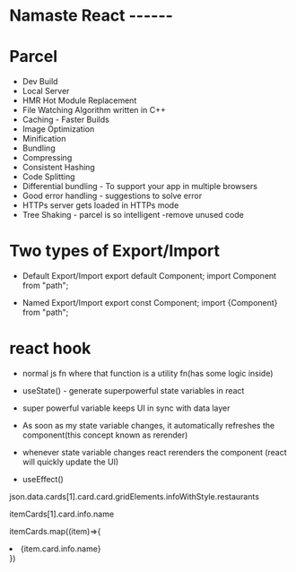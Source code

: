 # Namaste React ------


# Parcel
- Dev Build
- Local Server
- HMR Hot Module Replacement
- File Watching Algorithm written in C++
- Caching - Faster Builds
- Image Optimization
- Minification
- Bundling
- Compressing 
- Consistent Hashing
- Code Splitting
- Differential bundling - To support your app in multiple     browsers
- Good error handling - suggestions to solve error
- HTTPs server gets loaded in HTTPs mode
- Tree Shaking - parcel is so intelligent -remove unused code


# Two types of Export/Import

- Default Export/Import
    export default Component;
    import Component from "path";

- Named Export/Import
    export const Component;
    import {Component} from "path";

# react hook 
- normal js fn where that function is a utility fn(has some logic inside)

- useState() - generate superpowerful state variables in react
- super powerful variable keeps UI in sync with data layer
- As soon as my state variable changes, it automatically refreshes the component(this concept known as rerender)
- whenever state variable changes react rerenders the component (react will quickly update the UI)

- useEffect()
 

 json.data.cards[1].card.card.gridElements.infoWithStyle.restaurants

 itemCards[1].card.info.name

itemCards.map((item)=>{
    <li> {item.card.info.name}</li>
})